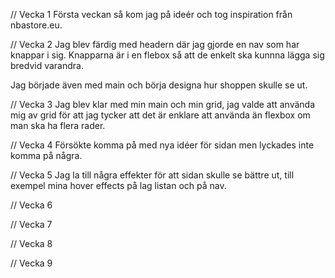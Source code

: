 // Vecka 1
Första veckan så kom jag på ideér och tog inspiration från nbastore.eu.

// Vecka 2
Jag blev färdig med headern där jag gjorde en nav som har knappar i sig. Knapparna är i en flebox så att de enkelt ska kunnna lägga sig bredvid varandra.

Jag började även med main och börja designa hur shoppen skulle se ut.

// Vecka 3
Jag blev klar med min main och min grid, jag valde att använda mig av grid för att jag tycker att det är enklare att använda än flexbox om man ska ha flera rader.

// Vecka 4
Försökte komma på med nya idéer för sidan men lyckades inte komma på några.

// Vecka 5
Jag la till några effekter för att sidan skulle se bättre ut, till exempel mina hover effects på lag listan och på nav.

// Vecka 6

// Vecka 7

// Vecka 8

// Vecka 9
